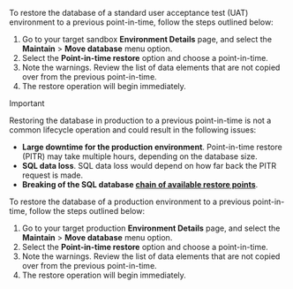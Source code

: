 To restore the database of a standard user acceptance test (UAT) environment to a previous point-in-time, follow the steps outlined below:

1. Go to your target sandbox **Environment Details** page, and select the **Maintain** > **Move database** menu option.
2. Select the **Point-in-time restore** option and choose a point-in-time.
3. Note the warnings. Review the list of data elements that are not copied over from the previous point-in-time.
4. The restore operation will begin immediately.

> [!IMPORTANT]
> Restoring the database in production to a previous point-in-time is not a common lifecycle operation and could result in the following issues:
> - **Large downtime for the production environment**. Point-in-time restore (PITR) may take multiple hours, depending on the database size.
> - **SQL data loss**. SQL data loss would depend on how far back the PITR request is made.
> - **Breaking of the SQL database [chain of available restore points](https://github.com/MicrosoftDocs/Dynamics-365-Unified-Operations-Public/blob/main/articles/fin-ops-core/dev-itpro/database/database-point-in-time-restore.md#breaking-the-chain-of-available-restore-points)**.

To restore the database of a production environment to a previous point-in-time, follow the steps outlined below:

1. Go to your target production **Environment Details** page, and select the **Maintain** > **Move database** menu option.
2. Select the **Point-in-time restore** option and choose a point-in-time.
3. Note the warnings. Review the list of data elements that are not copied over from the previous point-in-time.
4. The restore operation will begin immediately. 

